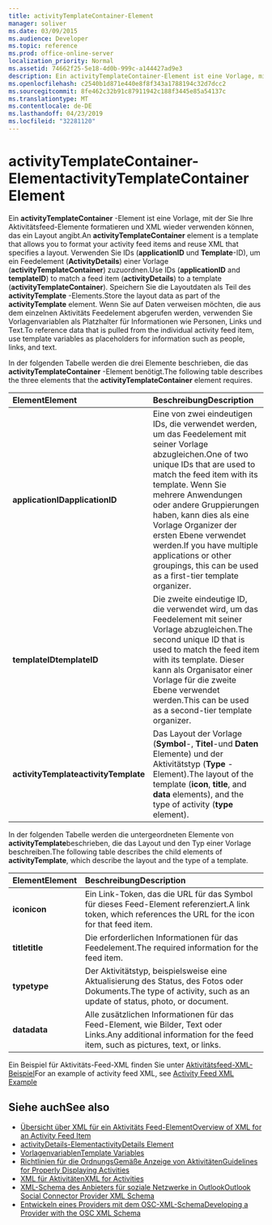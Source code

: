 ```yaml
---
title: activityTemplateContainer-Element
manager: soliver
ms.date: 03/09/2015
ms.audience: Developer
ms.topic: reference
ms.prod: office-online-server
localization_priority: Normal
ms.assetid: 74662f25-5e18-4d0b-999c-a144427ad9e3
description: Ein activityTemplateContainer-Element ist eine Vorlage, mit der Sie Ihre Aktivitätsfeed-Elemente formatieren und XML wieder verwenden können, das ein Layout angibt.
ms.openlocfilehash: c2540b1d871e440e8f8f343a1788194c32d7dcc2
ms.sourcegitcommit: 8fe462c32b91c87911942c188f3445e85a54137c
ms.translationtype: MT
ms.contentlocale: de-DE
ms.lasthandoff: 04/23/2019
ms.locfileid: "32281120"
---
```

# <a name="activitytemplatecontainer-element"></a><span data-ttu-id="28a31-103">activityTemplateContainer-Element</span><span class="sxs-lookup"><span data-stu-id="28a31-103">activityTemplateContainer Element</span></span>

<span data-ttu-id="28a31-104">Ein **activityTemplateContainer** -Element ist eine Vorlage, mit der Sie Ihre Aktivitätsfeed-Elemente formatieren und XML wieder verwenden können, das ein Layout angibt.</span><span class="sxs-lookup"><span data-stu-id="28a31-104">An **activityTemplateContainer** element is a template that allows you to format your activity feed items and reuse XML that specifies a layout.</span></span> <span data-ttu-id="28a31-105">Verwenden Sie IDs (**applicationID** und **Template**-ID), um ein Feedelement (**ActivityDetails**) einer Vorlage (**activityTemplateContainer**) zuzuordnen.</span><span class="sxs-lookup"><span data-stu-id="28a31-105">Use IDs (**applicationID** and **templateID**) to match a feed item (**activityDetails**) to a template (**activityTemplateContainer**).</span></span> <span data-ttu-id="28a31-106">Speichern Sie die Layoutdaten als Teil des **activityTemplate** -Elements.</span><span class="sxs-lookup"><span data-stu-id="28a31-106">Store the layout data as part of the **activityTemplate** element.</span></span> <span data-ttu-id="28a31-107">Wenn Sie auf Daten verweisen möchten, die aus dem einzelnen Aktivitäts Feedelement abgerufen werden, verwenden Sie Vorlagenvariablen als Platzhalter für Informationen wie Personen, Links und Text.</span><span class="sxs-lookup"><span data-stu-id="28a31-107">To reference data that is pulled from the individual activity feed item, use template variables as placeholders for information such as people, links, and text.</span></span> 
  
<span data-ttu-id="28a31-108">In der folgenden Tabelle werden die drei Elemente beschrieben, die das **activityTemplateContainer** -Element benötigt.</span><span class="sxs-lookup"><span data-stu-id="28a31-108">The following table describes the three elements that the **activityTemplateContainer** element requires.</span></span> 
  
|<span data-ttu-id="28a31-109">**Element**</span><span class="sxs-lookup"><span data-stu-id="28a31-109">**Element**</span></span>|<span data-ttu-id="28a31-110">**Beschreibung**</span><span class="sxs-lookup"><span data-stu-id="28a31-110">**Description**</span></span>|
|:-----|:-----|
|<span data-ttu-id="28a31-111">**applicationID**</span><span class="sxs-lookup"><span data-stu-id="28a31-111">**applicationID**</span></span> <br/> |<span data-ttu-id="28a31-112">Eine von zwei eindeutigen IDs, die verwendet werden, um das Feedelement mit seiner Vorlage abzugleichen.</span><span class="sxs-lookup"><span data-stu-id="28a31-112">One of two unique IDs that are used to match the feed item with its template.</span></span> <span data-ttu-id="28a31-113">Wenn Sie mehrere Anwendungen oder andere Gruppierungen haben, kann dies als eine Vorlage Organizer der ersten Ebene verwendet werden.</span><span class="sxs-lookup"><span data-stu-id="28a31-113">If you have multiple applications or other groupings, this can be used as a first-tier template organizer.</span></span>  <br/> |
|<span data-ttu-id="28a31-114">**templateID**</span><span class="sxs-lookup"><span data-stu-id="28a31-114">**templateID**</span></span> <br/> |<span data-ttu-id="28a31-115">Die zweite eindeutige ID, die verwendet wird, um das Feedelement mit seiner Vorlage abzugleichen.</span><span class="sxs-lookup"><span data-stu-id="28a31-115">The second unique ID that is used to match the feed item with its template.</span></span> <span data-ttu-id="28a31-116">Dieser kann als Organisator einer Vorlage für die zweite Ebene verwendet werden.</span><span class="sxs-lookup"><span data-stu-id="28a31-116">This can be used as a second-tier template organizer.</span></span>  <br/> |
|<span data-ttu-id="28a31-117">**activityTemplate**</span><span class="sxs-lookup"><span data-stu-id="28a31-117">**activityTemplate**</span></span> <br/> |<span data-ttu-id="28a31-118">Das Layout der Vorlage (**Symbol**-, **Titel**-und **Daten** Elemente) und der Aktivitätstyp (**Type** -Element).</span><span class="sxs-lookup"><span data-stu-id="28a31-118">The layout of the template (**icon**, **title**, and **data** elements), and the type of activity (**type** element).</span></span>  <br/> |
   
<span data-ttu-id="28a31-119">In der folgenden Tabelle werden die untergeordneten Elemente von **activityTemplate**beschrieben, die das Layout und den Typ einer Vorlage beschreiben.</span><span class="sxs-lookup"><span data-stu-id="28a31-119">The following table describes the child elements of **activityTemplate**, which describe the layout and the type of a template.</span></span>
  
|<span data-ttu-id="28a31-120">**Element**</span><span class="sxs-lookup"><span data-stu-id="28a31-120">**Element**</span></span>|<span data-ttu-id="28a31-121">**Beschreibung**</span><span class="sxs-lookup"><span data-stu-id="28a31-121">**Description**</span></span>|
|:-----|:-----|
|<span data-ttu-id="28a31-122">**icon**</span><span class="sxs-lookup"><span data-stu-id="28a31-122">**icon**</span></span> <br/> |<span data-ttu-id="28a31-123">Ein Link-Token, das die URL für das Symbol für dieses Feed-Element referenziert.</span><span class="sxs-lookup"><span data-stu-id="28a31-123">A link token, which references the URL for the icon for that feed item.</span></span>  <br/> |
|<span data-ttu-id="28a31-124">**title**</span><span class="sxs-lookup"><span data-stu-id="28a31-124">**title**</span></span> <br/> |<span data-ttu-id="28a31-125">Die erforderlichen Informationen für das Feedelement.</span><span class="sxs-lookup"><span data-stu-id="28a31-125">The required information for the feed item.</span></span>  <br/> |
|<span data-ttu-id="28a31-126">**type**</span><span class="sxs-lookup"><span data-stu-id="28a31-126">**type**</span></span> <br/> |<span data-ttu-id="28a31-127">Der Aktivitätstyp, beispielsweise eine Aktualisierung des Status, des Fotos oder Dokuments.</span><span class="sxs-lookup"><span data-stu-id="28a31-127">The type of activity, such as an update of status, photo, or document.</span></span>  <br/> |
|<span data-ttu-id="28a31-128">**data**</span><span class="sxs-lookup"><span data-stu-id="28a31-128">**data**</span></span> <br/> |<span data-ttu-id="28a31-129">Alle zusätzlichen Informationen für das Feed-Element, wie Bilder, Text oder Links.</span><span class="sxs-lookup"><span data-stu-id="28a31-129">Any additional information for the feed item, such as pictures, text, or links.</span></span>  <br/> |
   
<span data-ttu-id="28a31-130">Ein Beispiel für Aktivitäts-Feed-XML finden Sie unter [Aktivitätsfeed-XML-Beispiel](activity-feed-xml-example.md)</span><span class="sxs-lookup"><span data-stu-id="28a31-130">For an example of activity feed XML, see [Activity Feed XML Example](activity-feed-xml-example.md)</span></span>
  
## <a name="see-also"></a><span data-ttu-id="28a31-131">Siehe auch</span><span class="sxs-lookup"><span data-stu-id="28a31-131">See also</span></span>

- [<span data-ttu-id="28a31-132">Übersicht über XML für ein Aktivitäts Feed-Element</span><span class="sxs-lookup"><span data-stu-id="28a31-132">Overview of XML for an Activity Feed Item</span></span>](overview-of-xml-for-an-activity-feed-item.md)  
- [<span data-ttu-id="28a31-133">activityDetails-Element</span><span class="sxs-lookup"><span data-stu-id="28a31-133">activityDetails Element</span></span>](activitydetails-element.md)  
- [<span data-ttu-id="28a31-134">Vorlagenvariablen</span><span class="sxs-lookup"><span data-stu-id="28a31-134">Template Variables</span></span>](template-variables.md)  
- [<span data-ttu-id="28a31-135">Richtlinien für die OrdnungsGemäße Anzeige von Aktivitäten</span><span class="sxs-lookup"><span data-stu-id="28a31-135">Guidelines for Properly Displaying Activities</span></span>](guidelines-for-properly-displaying-activities.md)  
- [<span data-ttu-id="28a31-136">XML für Aktivitäten</span><span class="sxs-lookup"><span data-stu-id="28a31-136">XML for Activities</span></span>](xml-for-activities.md)  
- [<span data-ttu-id="28a31-137">XML-Schema des Anbieters für soziale Netzwerke in Outlook</span><span class="sxs-lookup"><span data-stu-id="28a31-137">Outlook Social Connector Provider XML Schema</span></span>](outlook-social-connector-provider-xml-schema.md)
- [<span data-ttu-id="28a31-138">Entwickeln eines Providers mit dem OSC-XML-Schema</span><span class="sxs-lookup"><span data-stu-id="28a31-138">Developing a Provider with the OSC XML Schema</span></span>](developing-a-provider-with-the-osc-xml-schema.md)


